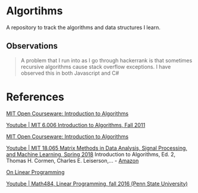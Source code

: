 # Algortihms
A repository to track the algorithms and data structures I learn.

## Observations

> A problem that I run into as I go through hackerrank is that sometimes recursive algorithms cause stack overflow exceptions. I have observed this in both Javascript and C#

# References

[MIT Open Courseware: Introduction to Algorithms](https://ocw.mit.edu/courses/electrical-engineering-and-computer-science/6-006-introduction-to-algorithms-fall-2011/)

[Youtube | MIT 6.006 Introduction to Algorithms, Fall 2011](https://www.youtube.com/playlist?list=PLUl4u3cNGP61Oq3tWYp6V_F-5jb5L2iHb)

[MIT Open Courseware: Introduction to Algorithms]()

[Youtube | MIT 18.065 Matrix Methods in Data Analysis, Signal Processing, and Machine Learning, Spring 2018](https://www.youtube.com/watch?v=Cx5Z-OslNWE&list=PLUl4u3cNGP63oMNUHXqIUcrkS2PivhN3k)
Introduction to Algorithms, Ed. 2, Thomas H. Cormen, Charles E. Leiserson,... - [Amazon](https://www.amazon.com/Introduction-Algorithms-Second-Thomas-Cormen/dp/0262032937)

[On Linear Programming](https://www.math.ucla.edu/~tom/LP.pdf)

[Youtube | Math484, Linear Programming, fall 2016 (Penn State University)](https://www.youtube.com/playlist?list=PLbxFfU5GKZz1Tm_9RR5M_uvdOXpJJ8LC3)


